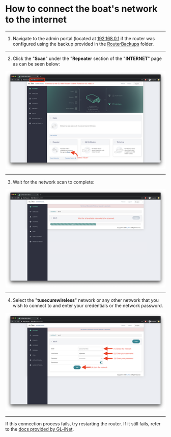 # How to connect the boat's network to the internet #
---

1. Navigate to the admin portal (located at [192.168.0.1](http://192.168.0.1) if the router was configured using the backup provided in the [RouterBackups](RouterBackups/) folder.

---

2. Click the "**Scan**" under the "**Repeater** section of the "**INTERNET**" page as can be seen below:

![alt text](NetworkingImages/ConnectToTempleNetwork_1.png)

---

3. Wait for the network scan to complete:

![alt text](Networking/NetworkingImages/ConnectToTempleNetwork_2.png)

---

4. Select the "**tusecurewireless**" network or any other network that you wish to connect to and enter your credentials or the network password.

![alt text](Networking/NetworkingImages/ConnectToTempleNetwork_3.png)

---

If this connection process fails, try restarting the router. If it still fails, refer to the [docs provided by GL-iNet](https://docs.gl-inet.com/en/3/setup/travel_ac_router/first-time_setup/). 
